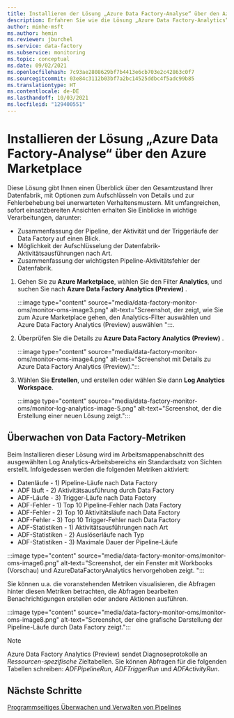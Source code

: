 ```yaml
---
title: Installieren der Lösung „Azure Data Factory-Analyse“ über den Azure Marketplace
description: Erfahren Sie wie die Lösung „Azure Data Factory-Analytics“ über den Azure Marketplace installieren können.
author: minhe-msft
ms.author: hemin
ms.reviewer: jburchel
ms.service: data-factory
ms.subservice: monitoring
ms.topic: conceptual
ms.date: 09/02/2021
ms.openlocfilehash: 7c93ae2808629bf7b4413e6cb703e2c42863c0f7
ms.sourcegitcommit: 03e84c3112b03bf7a2bc14525ddbc4f5adc99b85
ms.translationtype: HT
ms.contentlocale: de-DE
ms.lasthandoff: 10/03/2021
ms.locfileid: "129400551"
---
```

# <a name="install-azure-data-factory-analytics-solution-from-azure-marketplace"></a>Installieren der Lösung „Azure Data Factory-Analyse“ über den Azure Marketplace

Diese Lösung gibt Ihnen einen Überblick über den Gesamtzustand Ihrer Datenfabrik, mit Optionen zum Aufschlüsseln von Details und zur Fehlerbehebung bei unerwarteten Verhaltensmustern. Mit umfangreichen, sofort einsatzbereiten Ansichten erhalten Sie Einblicke in wichtige Verarbeitungen, darunter:

* Zusammenfassung der Pipeline, der Aktivität und der Triggerläufe der Data Factory auf einen Blick.
* Möglichkeit der Aufschlüsselung der Datenfabrik-Aktivitätsausführungen nach Art.
* Zusammenfassung der wichtigsten Pipeline-Aktivitätsfehler der Datenfabrik.

1. Gehen Sie zu **Azure Marketplace**, wählen Sie den Filter **Analytics**, und suchen Sie nach **Azure Data Factory Analytics (Preview)** .

   :::image type="content" source="media/data-factory-monitor-oms/monitor-oms-image3.png" alt-text="Screenshot, der zeigt, wie Sie zum Azure Marketplace gehen, den Analytics-Filter auswählen und Azure Data Factory Analytics (Preview) auswählen ":::.

1. Überprüfen Sie die Details zu **Azure Data Factory Analytics (Preview)** .

   :::image type="content" source="media/data-factory-monitor-oms/monitor-oms-image4.png" alt-text="Screenshot mit Details zu Azure Data Factory Analytics (Preview).":::

1. Wählen Sie **Erstellen**, und erstellen oder wählen Sie dann **Log Analytics Workspace**.

   :::image type="content" source="media/data-factory-monitor-oms/monitor-log-analytics-image-5.png" alt-text="Screenshot, der die Erstellung einer neuen Lösung zeigt.":::

## <a name="monitor-data-factory-metrics"></a>Überwachen von Data Factory-Metriken

Beim Installieren dieser Lösung wird im Arbeitsmappenabschnitt des ausgewählten Log Analytics-Arbeitsbereichs ein Standardsatz von Sichten erstellt. Infolgedessen werden die folgenden Metriken aktiviert:

* Datenläufe - 1) Pipeline-Läufe nach Data Factory
* ADF läuft - 2) Aktivitätsausführung durch Data Factory
* ADF-Läufe - 3) Trigger-Läufe nach Data Factory
* ADF-Fehler - 1) Top 10 Pipeline-Fehler nach Data Factory
* ADF-Fehler - 2) Top 10 Aktivitätsläufe nach Data Factory
* ADF-Fehler - 3) Top 10 Trigger-Fehler nach Data Factory
* ADF-Statistiken - 1) Aktivitätsausführungen nach Art
* ADF-Statistiken - 2) Auslöserläufe nach Typ
* ADF-Statistiken - 3) Maximale Dauer der Pipeline-Läufe

:::image type="content" source="media/data-factory-monitor-oms/monitor-oms-image6.png" alt-text="Screenshot, der ein Fenster mit Workbooks (Vorschau) und AzureDataFactoryAnalytics hervorgehoben zeigt. ":::

Sie können u.a. die voranstehenden Metriken visualisieren, die Abfragen hinter diesen Metriken betrachten, die Abfragen bearbeiten Benachrichtigungen erstellen oder andere Aktionen ausführen.

:::image type="content" source="media/data-factory-monitor-oms/monitor-oms-image8.png" alt-text="Screenshot, der eine grafische Darstellung der Pipeline-Läufe durch Data Factory zeigt.":::

> [!NOTE]
> Azure Data Factory Analytics (Preview) sendet Diagnoseprotokolle an _Ressourcen-spezifische_ Zieltabellen. Sie können Abfragen für die folgenden Tabellen schreiben: _ADFPipelineRun_, _ADFTriggerRun_ und _ADFActivityRun_.

## <a name="next-steps"></a>Nächste Schritte

[Programmseitiges Überwachen und Verwalten von Pipelines](monitor-programmatically.md)
